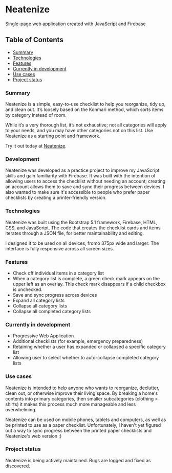 # Neatenize
Single-page web application created with JavaScript and Firebase

## Table of Contents
- [Summary](#summary)
- [Technologies](#technologies)
- [Features](#features)
- [Currently in development](#currently-in-development)
- [Use cases](#use-cases)
- [Project status](#project-status)

### Summary
Neatenize is a simple, easy-to-use checklist to help you reorganize, tidy up, and clean out. It’s loosely based on the Konmari method, which sorts items by category instead of room.

While it’s a very thorough list, it’s not exhaustive; not all categories will apply to your needs, and you may have other categories not on this list. Use Neatenize as a starting point and framework.

Try it out today at [Neatenize](https://neatenize.app/).

### Development
Neatenize was developed as a practice project to improve my JavaScript skills and gain familiarity with Firebase.  It was built with the intention of allowing users to access the checklist without needing an account; creating an account allows them to save and sync their progress between devices.  I also wanted to make sure it's accessible to people who prefer paper checklists by creating a printer-friendly version.

### Technologies
Neatenize was built using the Bootstrap 5.1 framework, Firebase, HTML, CSS, and JavaScript.  The code that creates the checklist cards and items iterates through a JSON file, for better maintainability and editing.

I designed it to be used on all devices, fromo 375px wide and larger.  The interface is fully responsive across all screen sizes.

### Features
- Check off individual items in a category list
- When a category list is complete, a green check mark appears on the upper left as an overlay.  This check mark disappears if a child checkbox is unchecked.
- Save and sync progress across devices
- Expand all category lists
- Collapse all category lists
- Collapse all completed category lists

### Currently in development
- Progressive Web Application
- Additional checklists (for example, emergency preparedness)
- Retaining whether a user has expanded or collapsed a specific category list
- Allowing user to select whether to auto-collapse completed category lists

### Use cases
Neatenize is intended to help anyone who wants to reorganize, declutter, clean out, or otherwise improve their living space.  By breaking a home's contents into primary categories, then smaller subcategories (clothing > shirts) it makes this process much more manageable and less overwhelming.

Neatenize can be used on mobile phones, tablets and computers, as well as be printed to use as a paper checklist.  Unfortunately, I haven't yet figured out a way to sync progress between the printed paper checklists and Neatenize's web version ;)

### Project status
Neatenize is being actively maintained.  Bugs are logged and fixed as discovered.
